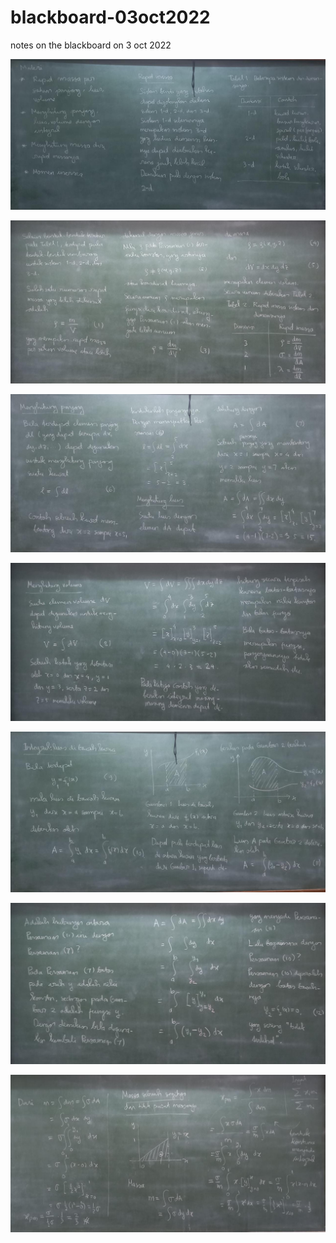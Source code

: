 # blackboard-03oct2022
notes on the blackboard on 3 oct 2022

![](../img/blackboard-0.jpg)

![](../img/blackboard-1.jpg)

![](../img/blackboard-2.jpg)

![](../img/blackboard-3.jpg)

![](../img/blackboard-4.jpg)

![](../img/blackboard-5.jpg)

![](../img/blackboard-6.jpg)